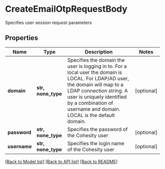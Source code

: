 # CreateEmailOtpRequestBody

Specifies user session request parameters

## Properties
Name | Type | Description | Notes
------------ | ------------- | ------------- | -------------
**domain** | **str, none_type** | Specifies the domain the user is logging in to. For a local user the domain is LOCAL. For LDAP/AD user, the domain will map to a LDAP connection string. A user is uniquely identified by a combination of username and domain. LOCAL is the default domain.  | [optional] 
**password** | **str, none_type** | Specifies the password of the Cohesity user | [optional] 
**username** | **str, none_type** | Specifies the login name of the Cohesity user | [optional] 

[[Back to Model list]](../README.md#documentation-for-models) [[Back to API list]](../README.md#documentation-for-api-endpoints) [[Back to README]](../README.md)


